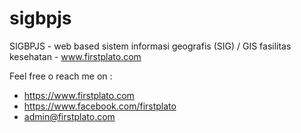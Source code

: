 # sigbpjs
SIGBPJS - web based sistem informasi geografis (SIG) / GIS fasilitas kesehatan - www.firstplato.com

Feel free o reach me on :
- https://www.firstplato.com
- https://www.facebook.com/firstplato
- admin@firstplato.com
